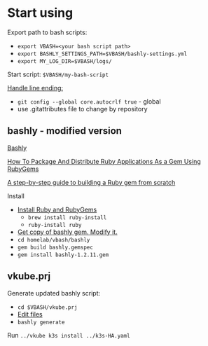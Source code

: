 # Start using

Export path to bash scripts:

* `export VBASH=<your bash script path>`
* `export BASHLY_SETTINGS_PATH=$VBASH/bashly-settings.yml`
* `export MY_LOG_DIR=$VBASH/logs/`

Start script: `$VBASH/my-bash-script`

[Handle line ending:](https://docs.github.com/en/get-started/git-basics/configuring-git-to-handle-line-endings)

* `git config --global core.autocrlf true` - global
* use .gitattributes file to change by repository

## bashly - modified version

[Bashly](https://bashly.dev/)

[How To Package And Distribute Ruby Applications As a Gem Using RubyGems](https://www.digitalocean.com/community/tutorials/how-to-package-and-distribute-ruby-applications-as-a-gem-using-rubygems)

[A step-by-step guide to building a Ruby gem from scratch](https://www.honeybadger.io/blog/create-ruby-gem/)

Install

* [Install Ruby and RubyGems](https://www.ruby-lang.org/en/documentation/installation/)
  * `brew install ruby-install`
  * `ruby-install ruby`
* [Get copy of bashly gem. Modify it.](https://github.com/vladriabtsev/bashly)
* `cd homelab/vbash/bashly`
* `gem build bashly.gemspec`
* `gem install bashly-1.2.11.gem`

## vkube.prj

Generate updated bashly script:

* `cd $VBASH/vkube.prj`
* [Edit files](https://bashly.dev/)
* `bashly generate`

Run `../vkube k3s install ../k3s-HA.yaml`
